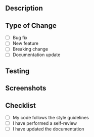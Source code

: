 ## Description
<!-- Describe your changes -->

## Type of Change
- [ ] Bug fix
- [ ] New feature
- [ ] Breaking change
- [ ] Documentation update

## Testing
<!-- Describe the testing you've done -->

## Screenshots
<!-- If applicable, add screenshots -->

## Checklist
- [ ] My code follows the style guidelines
- [ ] I have performed a self-review
- [ ] I have updated the documentation 